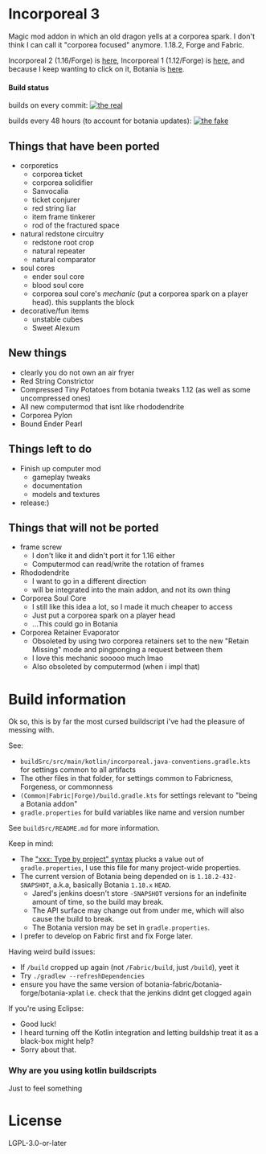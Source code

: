 Incorporeal 3
=============

Magic mod addon in which an old dragon yells at a corporea spark. I don't think I can call it "corporea focused" anymore. 1.18.2, Forge and Fabric.

Incorporeal 2 (1.16/Forge) is [here](https://github.com/quat1024/incorporeal-2-forge), Incorporeal 1 (1.12/Forge) is [here](https://github.com/quat1024/incorporeal), and because I keep wanting to click on it, Botania is [here](https://github.com/vazkiimods/botania).

#### Build status

builds on every commit: [![the real](https://github.com/quat1024/incorporeal-3/actions/workflows/yeaaa.yml/badge.svg)](https://github.com/quat1024/incorporeal-3/actions/workflows/yeaaa.yml) 

builds every 48 hours (to account for botania updates): [![the fake](https://github.com/quat1024/incorporeal-3/actions/workflows/periodically.yml/badge.svg)](https://github.com/quat1024/incorporeal-3/actions/workflows/periodically.yml)

## Things that have been ported

* corporetics
  * corporea ticket
  * corporea solidifier
  * Sanvocalia
  * ticket conjurer
  * red string liar
  * item frame tinkerer
  * rod of the fractured space
* natural redstone circuitry
  * redstone root crop
  * natural repeater
  * natural comparator
* soul cores
  * ender soul core
  * blood soul core
  * corporea soul core's *mechanic* (put a corporea spark on a player head). this supplants the block
* decorative/fun items
  * unstable cubes
  * Sweet Alexum

## New things

* clearly you do not own an air fryer
* Red String Constrictor
* Compressed Tiny Potatoes from botania tweaks 1.12 (as well as some uncompressed ones)
* All new computermod that isnt like rhododendrite
* Corporea Pylon
* Bound Ender Pearl

## Things left to do

* Finish up computer mod
  * gameplay tweaks
  * documentation
  * models and textures
* release:)

## Things that will not be ported

* frame screw
  * I don't like it and didn't port it for 1.16 either
  * Computermod can read/write the rotation of frames
* Rhododendrite
  * I want to go in a different direction
  * will be integrated into the main addon, and not its own thing
* Corporea Soul Core
  * I still like this idea a lot, so I made it much cheaper to access
  * Just put a corporea spark on a player head
  * ...This could go in Botania
* Corporea Retainer Evaporator
  * Obsoleted by using two corporea retainers set to the new "Retain Missing" mode and pingponging a request between them
  * I love this mechanic sooooo much lmao
  * Also obsoleted by computermod (when i impl that)

# Build information

Ok so, this is by far the most cursed buildscript i've had the pleasure of messing with.

See:
* `buildSrc/src/main/kotlin/incorporeal.java-conventions.gradle.kts` for settings common to all artifacts
* The other files in that folder, for settings common to Fabricness, Forgeness, or commonness
* `(Common|Fabric|Forge)/build.gradle.kts` for settings relevant to "being a Botania addon"
* `gradle.properties` for build variables like name and version number

See `buildSrc/README.md` for more information.

Keep in mind:
* The ["xxx: Type by project" syntax](https://docs.gradle.org/current/userguide/kotlin_dsl.html#kotdsl:properties) plucks a value out of `gradle.properties`, I use this file for many project-wide properties.
* The current version of Botania being depended on is `1.18.2-432-SNAPSHOT`, a.k.a, basically Botania `1.18.x` `HEAD`.
  * Jared's jenkins doesn't store `-SNAPSHOT` versions for an indefinite amount of time, so the build may break.
  * The API surface may change out from under me, which will also cause the build to break.
  * The Botania version may be set in `gradle.properties`.
* I prefer to develop on Fabric first and fix Forge later.

Having weird build issues:
* If `/build` cropped up again (not `/Fabric/build`, just `/build`), yeet it
* Try `./gradlew --refreshDependencies`
* ensure you have the same version of botania-fabric/botania-forge/botania-xplat i.e. check that the jenkins didnt get clogged again

If you're using Eclipse:
* Good luck!
* I heard turning off the Kotlin integration and letting buildship treat it as a black-box might help?
* Sorry about that.

### Why are you using kotlin buildscripts

Just to feel something

# License

LGPL-3.0-or-later
